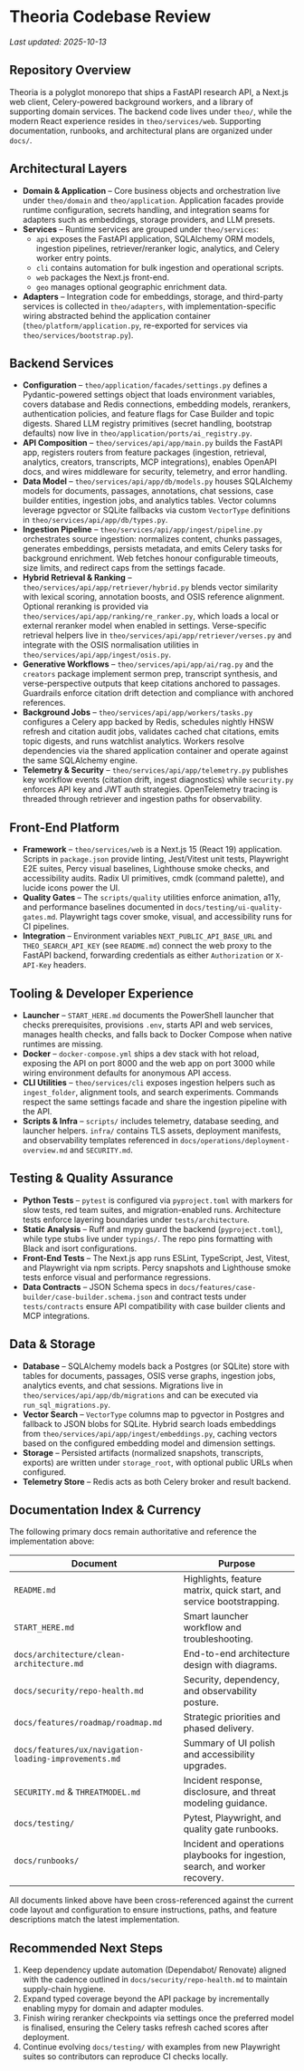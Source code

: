 # Theoria Codebase Review

_Last updated: 2025-10-13_

## Repository Overview

Theoria is a polyglot monorepo that ships a FastAPI research API, a Next.js web
client, Celery-powered background workers, and a library of supporting domain
services. The backend code lives under `theo/`, while the modern React
experience resides in `theo/services/web`. Supporting documentation, runbooks,
and architectural plans are organized under `docs/`.

## Architectural Layers

- **Domain & Application** – Core business objects and orchestration live under
  `theo/domain` and `theo/application`. Application facades provide runtime
  configuration, secrets handling, and integration seams for adapters such as
  embeddings, storage providers, and LLM presets.
- **Services** – Runtime services are grouped under `theo/services`:
  - `api` exposes the FastAPI application, SQLAlchemy ORM models, ingestion
    pipelines, retriever/reranker logic, analytics, and Celery worker entry
    points.
  - `cli` contains automation for bulk ingestion and operational scripts.
  - `web` packages the Next.js front-end.
  - `geo` manages optional geographic enrichment data.
- **Adapters** – Integration code for embeddings, storage, and third-party
  services is collected in `theo/adapters`, with implementation-specific wiring
  abstracted behind the application container (`theo/platform/application.py`,
  re-exported for services via `theo/services/bootstrap.py`).

## Backend Services

- **Configuration** – `theo/application/facades/settings.py` defines a
  Pydantic-powered settings object that loads environment variables, covers
  database and Redis connections, embedding models, rerankers, authentication
  policies, and feature flags for Case Builder and topic digests. Shared LLM
  registry primitives (secret handling, bootstrap defaults) now live in
  `theo/application/ports/ai_registry.py`.
- **API Composition** – `theo/services/api/app/main.py` builds the FastAPI app,
  registers routers from feature packages (ingestion, retrieval, analytics,
  creators, transcripts, MCP integrations), enables OpenAPI docs, and wires
  middleware for security, telemetry, and error handling.
- **Data Model** – `theo/services/api/app/db/models.py` houses SQLAlchemy models
  for documents, passages, annotations, chat sessions, case builder entities,
  ingestion jobs, and analytics tables. Vector columns leverage pgvector or
  SQLite fallbacks via custom `VectorType` definitions in
  `theo/services/api/app/db/types.py`.
- **Ingestion Pipeline** – `theo/services/api/app/ingest/pipeline.py` orchestrates
  source ingestion: normalizes content, chunks passages, generates embeddings,
  persists metadata, and emits Celery tasks for background enrichment. Web
  fetches honour configurable timeouts, size limits, and redirect caps from the
  settings facade.
- **Hybrid Retrieval & Ranking** – `theo/services/api/app/retriever/hybrid.py`
  blends vector similarity with lexical scoring, annotation boosts, and OSIS
  reference alignment. Optional reranking is provided via
  `theo/services/api/app/ranking/re_ranker.py`, which loads a local or external
  reranker model when enabled in settings. Verse-specific retrieval helpers live
  in `theo/services/api/app/retriever/verses.py` and integrate with the OSIS
  normalisation utilities in `theo/services/api/app/ingest/osis.py`.
- **Generative Workflows** – `theo/services/api/app/ai/rag.py` and the
  `creators` package implement sermon prep, transcript synthesis, and
  verse-perspective outputs that keep citations anchored to passages. Guardrails
  enforce citation drift detection and compliance with anchored references.
- **Background Jobs** – `theo/services/api/app/workers/tasks.py` configures a
  Celery app backed by Redis, schedules nightly HNSW refresh and citation audit
  jobs, validates cached chat citations, emits topic digests, and runs watchlist
  analytics. Workers resolve dependencies via the shared application container
  and operate against the same SQLAlchemy engine.
- **Telemetry & Security** – `theo/services/api/app/telemetry.py` publishes key
  workflow events (citation drift, ingest diagnostics) while `security.py`
  enforces API key and JWT auth strategies. OpenTelemetry tracing is threaded
  through retriever and ingestion paths for observability.

## Front-End Platform

- **Framework** – `theo/services/web` is a Next.js 15 (React 19) application.
  Scripts in `package.json` provide linting, Jest/Vitest unit tests, Playwright
  E2E suites, Percy visual baselines, Lighthouse smoke checks, and accessibility
  audits. Radix UI primitives, cmdk (command palette), and lucide icons power
  the UI.
- **Quality Gates** – The `scripts/quality` utilities enforce animation, a11y,
  and performance baselines documented in `docs/testing/ui-quality-gates.md`. Playwright
  tags cover smoke, visual, and accessibility runs for CI pipelines.
- **Integration** – Environment variables `NEXT_PUBLIC_API_BASE_URL` and
  `THEO_SEARCH_API_KEY` (see `README.md`) connect the web proxy to the FastAPI
  backend, forwarding credentials as either `Authorization` or `X-API-Key`
  headers.

## Tooling & Developer Experience

- **Launcher** – `START_HERE.md` documents the PowerShell launcher that checks
  prerequisites, provisions `.env`, starts API and web services, manages health
  checks, and falls back to Docker Compose when native runtimes are missing.
- **Docker** – `docker-compose.yml` ships a dev stack with hot reload, exposing
  the API on port 8000 and the web app on port 3000 while wiring environment
  defaults for anonymous API access.
- **CLI Utilities** – `theo/services/cli` exposes ingestion helpers such as
  `ingest_folder`, alignment tools, and search experiments. Commands respect the
  same settings facade and share the ingestion pipeline with the API.
- **Scripts & Infra** – `scripts/` includes telemetry, database seeding, and
  launcher helpers. `infra/` contains TLS assets, deployment manifests, and
  observability templates referenced in `docs/operations/deployment-overview.md` and `SECURITY.md`.

## Testing & Quality Assurance

- **Python Tests** – `pytest` is configured via `pyproject.toml` with markers
  for slow tests, red team suites, and migration-enabled runs. Architecture
  tests enforce layering boundaries under `tests/architecture`.
- **Static Analysis** – Ruff and mypy guard the backend (`pyproject.toml`),
  while type stubs live under `typings/`. The repo pins formatting with Black
  and isort configurations.
- **Front-End Tests** – The Next.js app runs ESLint, TypeScript, Jest, Vitest,
  and Playwright via npm scripts. Percy snapshots and Lighthouse smoke tests
  enforce visual and performance regressions.
- **Data Contracts** – JSON Schema specs in `docs/features/case-builder/case-builder.schema.json` and
  contract tests under `tests/contracts` ensure API compatibility with case
  builder clients and MCP integrations.

## Data & Storage

- **Database** – SQLAlchemy models back a Postgres (or SQLite) store with tables
  for documents, passages, OSIS verse graphs, ingestion jobs, analytics events,
  and chat sessions. Migrations live in `theo/services/api/app/db/migrations` and
  can be executed via `run_sql_migrations.py`.
- **Vector Search** – `VectorType` columns map to pgvector in Postgres and
  fallback to JSON blobs for SQLite. Hybrid search loads embeddings from
  `theo/services/api/app/ingest/embeddings.py`, caching vectors based on the
  configured embedding model and dimension settings.
- **Storage** – Persisted artifacts (normalized snapshots, transcripts, exports)
  are written under `storage_root`, with optional public URLs when configured.
- **Telemetry Store** – Redis acts as both Celery broker and result backend.

## Documentation Index & Currency

The following primary docs remain authoritative and reference the implementation
above:

| Document | Purpose |
| --- | --- |
| `README.md` | Highlights, feature matrix, quick start, and service bootstrapping. |
| `START_HERE.md` | Smart launcher workflow and troubleshooting. |
| `docs/architecture/clean-architecture.md` | End-to-end architecture design with diagrams. |
| `docs/security/repo-health.md` | Security, dependency, and observability posture. |
| `docs/features/roadmap/roadmap.md` | Strategic priorities and phased delivery. |
| `docs/features/ux/navigation-loading-improvements.md` | Summary of UI polish and accessibility upgrades. |
| `SECURITY.md` & `THREATMODEL.md` | Incident response, disclosure, and threat modeling guidance. |
| `docs/testing/` | Pytest, Playwright, and quality gate runbooks. |
| `docs/runbooks/` | Incident and operations playbooks for ingestion, search, and worker recovery. |

All documents linked above have been cross-referenced against the current code
layout and configuration to ensure instructions, paths, and feature descriptions
match the latest implementation.

## Recommended Next Steps

1. Keep dependency update automation (Dependabot/ Renovate) aligned with the
   cadence outlined in `docs/security/repo-health.md` to maintain supply-chain hygiene.
2. Expand typed coverage beyond the API package by incrementally enabling mypy
   for domain and adapter modules.
3. Finish wiring reranker checkpoints via settings once the preferred model is
   finalised, ensuring the Celery tasks refresh cached scores after deployment.
4. Continue evolving `docs/testing/` with examples from new Playwright suites so
   contributors can reproduce CI checks locally.
